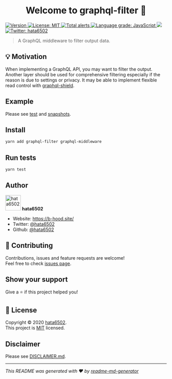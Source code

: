 <h1 align="center">Welcome to graphql-filter 👋</h1>
<p>
  <a href="https://www.npmjs.com/package/graphql-filter" target="_blank">
    <img alt="Version" src="https://img.shields.io/npm/v/graphql-filter.svg">
  </a>
  <a href="https://github.com/hata6502/graphql-filter/blob/master/LICENSE" target="_blank">
    <img alt="License: MIT" src="https://img.shields.io/badge/License-MIT-yellow.svg" />
  </a>
  <a href="https://lgtm.com/projects/g/hata6502/graphql-filter/alerts/">
    <img alt="Total alerts" src="https://img.shields.io/lgtm/alerts/g/hata6502/graphql-filter.svg?logo=lgtm&logoWidth=18"/>
  </a>
  <a href="https://lgtm.com/projects/g/hata6502/graphql-filter/context:javascript">
    <img alt="Language grade: JavaScript" src="https://img.shields.io/lgtm/grade/javascript/g/hata6502/graphql-filter.svg?logo=lgtm&logoWidth=18"/>
  </a>
  <a href="https://codecov.io/gh/hata6502/graphql-filter">
    <img src="https://codecov.io/gh/hata6502/graphql-filter/branch/master/graph/badge.svg" />
  </a>
  <a href="https://twitter.com/hata6502" target="_blank">
    <img alt="Twitter: hata6502" src="https://img.shields.io/twitter/follow/hata6502.svg?style=social" />
  </a>
</p>

> A GraphQL middleware to filter output data.

## 💡 Motivation

When implementing a GraphQL API, you may want to filter the output.
Another layer should be used for comprehensive filtering especially if the reason is due to settings or privacy.
It may be able to implement flexible read control with [graphql-shield](https://github.com/maticzav/graphql-shield).

## Example

Please see [test](https://github.com/hata6502/graphql-filter/blob/master/src/index.test.ts)
and [snapshots](https://github.com/hata6502/graphql-filter/blob/master/dist/__snapshots__/index.test.js.snap).

## Install

```sh
yarn add graphql-filter graphql-middleware
```

## Run tests

```sh
yarn test
```

## Author

<img alt="hata6502" src="https://avatars.githubusercontent.com/hata6502" width="48" /> **hata6502**

- Website: https://b-hood.site/
- Twitter: [@hata6502](https://twitter.com/hata6502)
- Github: [@hata6502](https://github.com/hata6502)

## 🤝 Contributing

Contributions, issues and feature requests are welcome!<br />
Feel free to check [issues page](https://github.com/hata6502/graphql-filter/issues).

## Show your support

Give a ⭐️ if this project helped you!

## 📝 License

Copyright © 2020 [hata6502](https://github.com/hata6502).<br />
This project is [MIT](https://github.com/hata6502/graphql-filter/blob/master/LICENSE) licensed.

## Disclaimer

Please see [DISCLAIMER.md](https://github.com/hata6502/graphql-filter/blob/master/DISCLAIMER.md).

---

_This README was generated with ❤️ by [readme-md-generator](https://github.com/kefranabg/readme-md-generator)_
